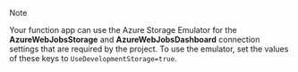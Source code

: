 >[!Note]
> Your function app can use the Azure Storage Emulator for the **AzureWebJobsStorage** and **AzureWebJobsDashboard** connection settings that are required by the project. To use the emulator, set the values of these keys to `UseDevelopmentStorage=true`. 
